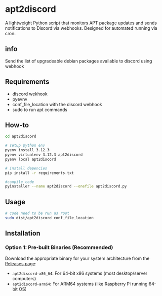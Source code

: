 # apt2discord

A lightweight Python script that monitors APT package updates and sends notifications to Discord via webhooks. Designed for automated running via cron.

## info
Send the list of upgradeable debian packages available to discord using webhook

## Requirements
* discord wekhook
* pyevnv
* conf_file_location with the discord webhook
* sudo to run apt commands

## How-to
```sh
cd apt2discord

# setup python env
pyenv install 3.12.3
pyenv virtualenv 3.12.3 apt2discord
pyenv local apt2discord

# install depencies
pip install -r requirements.txt

#compile code
pyinstaller --name apt2discord --onefile apt2discord.py
```

## Usage
```sh
# code need to be run as root
sudo dist/apt2discord conf_file_location
```

## Installation

### Option 1: Pre-built Binaries (Recommended)
Download the appropriate binary for your system architecture from the [Releases page](https://github.com/fmedery/apt2discord/releases):

- `apt2discord-x86_64`: For 64-bit x86 systems (most desktop/server computers)
- `apt2discord-arm64`: For ARM64 systems (like Raspberry Pi running 64-bit OS)
